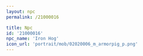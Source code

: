 ```yaml
---
layout: npc
permalink: /21000016

title: Npc
id: '21000016'
npc_name: 'Iron Hog'
icon_url: 'portrait/mob/02020006_m_armorpig_p.png'
---
```

